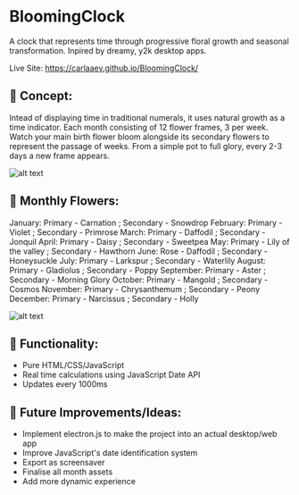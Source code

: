 # BloomingClock
A clock that represents time through progressive floral growth and seasonal transformation.​ Inpired by dreamy, y2k desktop apps.

Live Site: https://carlaaev.github.io/BloomingClock/

## 🌷 Concept:
Intead of displaying time in traditional numerals, it uses natural growth as a time indicator. Each month consisting of 12 flower frames, 3 per week. Watch your main birth flower bloom alongside its secondary flowers to represent the passage of weeks. From a simple pot to full glory, every 2-3 days a new frame appears.

![alt text](https://github.com/carlaaev/BloomingClock/blob/main/photo2.jpg?raw=true)

## 🌿 Monthly Flowers:
January: Primary - Carnation ; Secondary - Snowdrop
February: Primary - Violet ; Secondary - Primrose
March: Primary - Daffodil ; Secondary - Jonquil
April: Primary - Daisy ; Secondary - Sweetpea
May: Primary - Lily of the valley ; Secondary - Hawthorn
June: Rose - Daffodil ; Secondary - Honeysuckle
July: Primary - Larkspur ; Secondary - Waterlily
August: Primary - Gladiolus ; Secondary - Poppy
September: Primary - Aster ; Secondary - Morning Glory
October: Primary - Mangold ; Secondary - Cosmos
November: Primary - Chrysanthemum ; Secondary - Peony
December: Primary - Narcissus ; Secondary - Holly

![alt text](https://github.com/carlaaev/BloomingClock/blob/main/Board.jpg?raw=true)

## 🌺 Functionality:
- Pure HTML/CSS/JavaScript
- Real time calculations using JavaScript Date API
- Updates every 1000ms


## 🍃 Future Improvements/Ideas:
- Implement electron.js to make the project into an actual desktop/web app
- Improve JavaScript's date identification system
- Export as screensaver
- Finalise all month assets
- Add more dynamic experience
